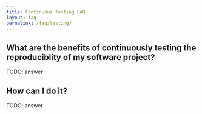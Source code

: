 ```yaml
---
title: Continuous Testing FAQ
layout: faq
permalink: /faq/testing/
---
```


## What are the benefits of continuously testing the reproduciblity of my software project?

TODO: answer

## How can I do it?

TODO: answer
